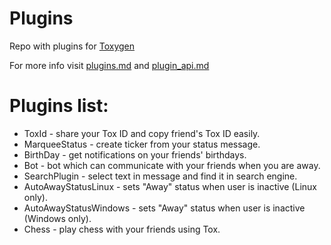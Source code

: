 # Plugins

Repo with plugins for [Toxygen](https://github.com/toxygen-project/toxygen/)

For more info visit [plugins.md](https://github.com/toxygen-project/toxygen/blob/master/docs/plugins.md) and [plugin_api.md](https://github.com/toxygen-project/toxygen/blob/master/docs/plugin-api.md)

# Plugins list:

- ToxId - share your Tox ID and copy friend's Tox ID easily.
- MarqueeStatus - create ticker from your status message.
- BirthDay - get notifications on your friends' birthdays.
- Bot - bot which can communicate with your friends when you are away.
- SearchPlugin - select text in message and find it in search engine.
- AutoAwayStatusLinux - sets "Away" status when user is inactive (Linux only).
- AutoAwayStatusWindows - sets "Away" status when user is inactive (Windows only).
- Chess - play chess with your friends using Tox.


